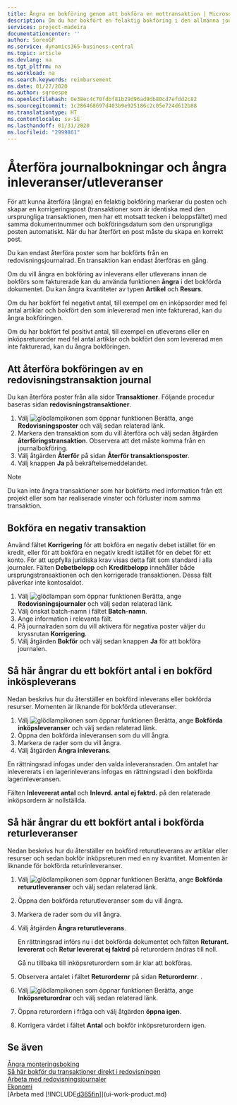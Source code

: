 ```yaml
---
title: Ångra en bokföring genom att bokföra en mottransaktion | Microsoft Docs
description: Om du har bokfört en felaktig bokföring i den allmänna journalen, kan du använda funktionen Återför transaktion för att ångra bokföringen med ett korrekt redovisningsspårning.
services: project-madeira
documentationcenter: ''
author: SorenGP
ms.service: dynamics365-business-central
ms.topic: article
ms.devlang: na
ms.tgt_pltfrm: na
ms.workload: na
ms.search.keywords: reimbursement
ms.date: 01/27/2020
ms.author: sgroespe
ms.openlocfilehash: 0e38ec4c70fdbf81b29d96ad9db80cd7efdd2c82
ms.sourcegitcommit: 1c286468697d403b9e925186c2c05e724d612b88
ms.translationtype: HT
ms.contentlocale: sv-SE
ms.lasthandoff: 01/31/2020
ms.locfileid: "2999861"
---
```

# <a name="reverse-journal-postings-and-undo-receiptsshipments"></a>Återföra journalbokningar och ångra inleveranser/utleveranser
För att kunna återföra (ångra) en felaktig bokföring markerar du posten och skapar en korrigeringspost (transaktioner som är identiska med den ursprungliga transaktionen, men har ett motsatt tecken i beloppsfältet) med samma dokumentnummer och bokföringsdatum som den ursprungliga posten automatiskt. När du har återfört en post måste du skapa en korrekt post.

Du kan endast återföra poster som har bokförts från en redovisningsjournalrad. En transaktion kan endast återföras en gång.

Om du vill ångra en bokföring av inleverans eller utleverans innan de bokförs som fakturerade kan du använda funktionen **ångra** i det bokförda dokumentet. Du kan ångra kvantiteter av typen **Artikel** och **Resurs**.

Om du har bokfört fel negativt antal, till exempel om en inköpsorder med fel antal artiklar och bokfört den som inlevererad men inte fakturerad, kan du ångra bokföringen.

Om du har bokfört fel positivt antal, till exempel en utleverans eller en inköpsreturorder med fel antal artiklar och bokfört den som levererad men inte fakturerad, kan du ångra bokföringen.   

## <a name="to-reverse-the-journal-posting-of-a-general-ledger-entry"></a>Att återföra bokföringen av en redovisningstransaktion journal
Du kan återföra poster från alla sidor **Transaktioner**. Följande procedur baseras sidan **redovisningstransaktioner**.
1. Välj ![glödlampikonen som öppnar funktionen Berätta](media/ui-search/search_small.png "Berätta vad du vill göra"), ange **Redovisningsposter** och välj sedan relaterad länk.
2. Markera den transaktion som du vill återföra och välj sedan åtgärden **återföringstransaktion**. Observera att det måste komma från en journalbokföring.
3. Välj åtgärden **Återför** på sidan **Återför transaktionsposter**.
4. Välj knappen **Ja** på bekräftelsemeddelandet.

> [!NOTE]
> Du kan inte ångra transaktioner som har bokförts med information från ett projekt eller som har realiserade vinster och förluster inom samma transaktion.

## <a name="to-post-a-negative-entry"></a>Bokföra en negativ transaktion  
Använd fältet **Korrigering** för att bokföra en negativ debet istället för en kredit, eller för att bokföra en negativ kredit istället för en debet för ett konto. För att uppfylla juridiska krav visas detta fält som standard i alla journaler. Fälten **Debetbelopp** och **Kreditbelopp** innehåller både ursprungstransaktionen och den korrigerade transaktionen. Dessa fält påverkar inte kontosaldot.  

1.  Välj ![glödlampan som öppnar funktionen Berätta](media/ui-search/search_small.png "Berätta vad du vill göra"), ange **Redovisningsjournaler** och välj sedan relaterad länk.  
2.  Välj önskat batch-namn i fältet **Batch-namn**.  
3.  Ange information i relevanta fält.  
4.  På journalraden som du vill aktivera för negativa poster väljer du kryssrutan **Korrigering**.  
5.  Välj åtgärden **Bokför** och välj sedan knappen **Ja** för att bokföra journalen.

## <a name="to-undo-a-quantity-posting-on-a-posted-purchase-receipt"></a>Så här ångrar du ett bokfört antal i en bokförd inköspleverans  
Nedan beskrivs hur du återställer en bokförd inleverans eller bokförda resurser. Momenten är liknande för bokförda utleveranser.

1.  Välj ![glödlampikonen som öppnar funktionen Berätta](media/ui-search/search_small.png "Berätta vad du vill göra"), ange **Bokförda inköpsleveranser** och välj sedan relaterad länk.  
2.  Öppna den bokförda inleveransen som du vill ångra.  
3.  Markera de rader som du vill ångra.  
4.  Välj åtgärden **Ångra inleverans**.

En rättningsrad infogas under den valda inleveransraden. Om antalet har inlevererats i en lagerinleverans infogas en rättningsrad i den bokförda lagerinleveransen.  

Fälten **Inlevererat antal** och **Inlevrd. antal ej faktrd.** på den relaterade inköpsordern är nollställda.

## <a name="to-undo-and-then-redo-a-quantity-posting-on-a-posted-return-shipment"></a>Så här ångrar du ett bokfört antal i bokförda returleveranser
Nedan beskrivs hur du återställer en bokförd returutleverans av artiklar eller resurser och sedan bokför inköpsreturen med en ny kvantitet. Momenten är liknande för bokförda returinleveranser.

1.  Välj ![glödlampikonen som öppnar funktionen Berätta](media/ui-search/search_small.png "Berätta vad du vill göra"), ange **Bokförda returutleveranser** och välj sedan relaterad länk.  
2.  Öppna den bokförda returutleveranser som du vill ångra.
3. Markera de rader som du vill ångra.  

4.  Välj åtgärden **Ångra returutleverans**.  

    En rättningsrad införs nu i det bokförda dokumentet och fälten **Returant. levererat** och **Retur levererat ej faktrd** på returordern ändras till noll.  

    Gå nu tillbaka till inköpsreturordern som är klar att bokföras.  

5.  Observera antalet i fältet **Returordernr** på sidan **Returordernr**. .  
6.  Välj ![glödlampikonen som öppnar funktionen Berätta](media/ui-search/search_small.png "Berätta vad du vill göra"), ange **Inköpsreturordrar** och välj sedan relaterad länk.  
7.  Öppna returordern i fråga och välj åtgärden **öppna igen**.  
8.  Korrigera värdet i fältet **Antal** och bokför inköpsreturordern igen.  

## <a name="see-also"></a>Se även
[Ångra monteringsboking](assembly-how-to-undo-assembly-posting.md)  
[Så här bokför du transaktioner direkt i redovisningen](finance-how-post-transactions-directly.md)  
[Arbeta med redovisningsjournaler](ui-work-general-journals.md)  
[Ekonomi](finance.md)  
[Arbeta med [!INCLUDE[d365fin](includes/d365fin_md.md)]](ui-work-product.md)  
